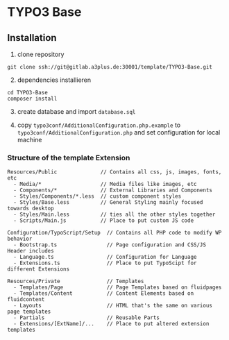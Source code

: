# TYPO3 Base

## Installation

1. clone repository

```
git clone ssh://git@gitlab.a3plus.de:30001/template/TYPO3-Base.git
```

2. dependencies installieren

```
cd TYPO3-Base
composer install
```

3. create database and import ```database.sql```

4. copy ```typo3conf/AdditionalConfiguration.php.example``` to ```typo3conf/AdditionalConfiguration.php``` and set configuration for local machine

### Structure of the template Extension

```
Resources/Public              // Contains all css, js, images, fonts, etc
  - Media/*                   // Media files like images, etc
  - Components/*              // External Libraries and Components
  - Styles/Components/*.less  // custom component styles
  - Styles/Base.less          // General Styling mainly focused towards desktop
  - Styles/Main.less          // ties all the other styles together
  - Scripts/Main.js           // Place to put custom JS code

Configuration/TypoScript/Setup  // Contains all PHP code to modify WP behavior
  - Bootstrap.ts                // Page configuration and CSS/JS Header includes
  - Language.ts                 // Configuration for Language
  - Extensions.ts               // Place to put TypoScipt for different Extensions

Resources/Private               // Templates
  - Templates/Page              // Page Templates based on fluidpages
  - Templates/Content           // Content Elements based on fluidcontent
  - Layouts                     // HTML that's the same on various page templates
  - Partials                    // Reusable Parts
  - Extensions/[ExtName]/...    // Place to put altered extension templates
```
